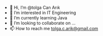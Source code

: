 - 👋 Hi, I’m @tolga Can Arık
- 👀 I’m interested in IT Engineering
- 🌱 I’m currently learning Java
- 💞️ I’m looking to collaborate on ...
- 📫 How to reach me tolga.c.arik@gmail.com

<!---
tolgaca/tolgaca is a ✨ special ✨ repository because its `README.md` (this file) appears on your GitHub profile.
You can click the Preview link to take a look at your changes.
--->
